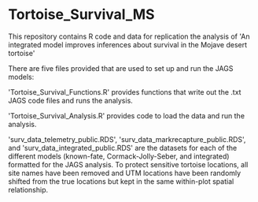 # Tortoise_Survival_MS
This repository contains R code and data for replication the analysis of 'An integrated model improves inferences about survival in the Mojave desert tortoise'

There are five files provided that are used to set up and run the JAGS models: 

'Tortoise_Survival_Functions.R' provides functions that write out the .txt JAGS code files and runs the analysis.

'Tortoise_Survival_Analysis.R' provides code to load the data and run the analysis.

'surv_data_telemetry_public.RDS', 'surv_data_markrecapture_public.RDS', and 'surv_data_integrated_public.RDS' are the datasets for each of the different models (known-fate, Cormack-Jolly-Seber, and integrated) formatted for the JAGS analysis. To protect sensitive tortoise locations, all site names have been removed and UTM locations have been randomly shifted from the true locations but kept in the same within-plot spatial relationship.
